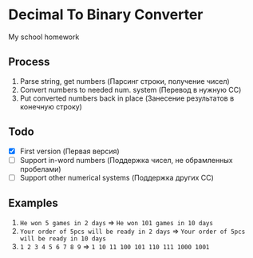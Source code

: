 # Decimal To Binary Converter
My school homework

## Process
1. Parse string, get numbers (Парсинг строки, получение чисел)
2. Convert numbers to needed num. system (Перевод в нужную СС)
3. Put converted numbers back in place (Занесение результатов в конечную строку)

## Todo
 - [x] First version (Первая версия)
 - [ ] Support in-word numbers (Поддержка чисел, не обрамленных пробелами)
 - [ ] Support other numerical systems (Поддержка других СС)

## Examples
1. `He won 5 games in 2 days` => `He won 101 games in 10 days`
2. `Your order of 5pcs will be ready in 2 days` => `Your order of 5pcs will be ready in 10 days`
3. `1 2 3 4 5 6 7 8 9` => `1 10 11 100 101 110 111 1000 1001`